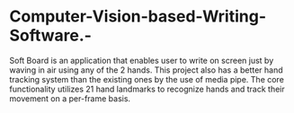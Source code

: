 # Computer-Vision-based-Writing-Software.-
Soft Board is an application that enables user to write on screen just by waving in air using any of the 2 
hands. This project also has a better hand tracking system than the existing ones by the use of media 
pipe. The core functionality utilizes 21 hand landmarks to recognize hands and 
track their movement on a per-frame basis. 
